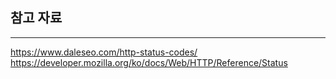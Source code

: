 ## 참고 자료
---
https://www.daleseo.com/http-status-codes/
https://developer.mozilla.org/ko/docs/Web/HTTP/Reference/Status